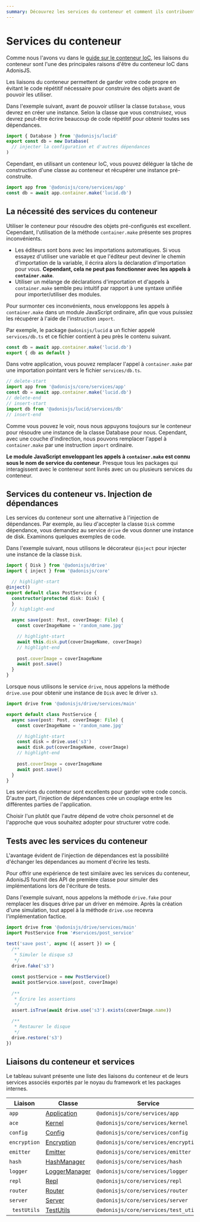 ```yaml
---
summary: Découvrez les services du conteneur et comment ils contribuent à garder votre code propre et testable.
---
```


# Services du conteneur

Comme nous l'avons vu dans le [guide sur le conteneur IoC](./dependency_injection.md#container-bindings), les liaisons du conteneur sont l'une des principales raisons d'être du conteneur IoC dans AdonisJS.

Les liaisons du conteneur permettent de garder votre code propre en évitant le code répétitif nécessaire pour construire des objets avant de pouvoir les utiliser.

Dans l'exemple suivant, avant de pouvoir utiliser la classe `Database`, vous devrez en créer une instance. Selon la classe que vous construisez, vous devrez peut-être écrire beaucoup de code répétitif pour obtenir toutes ses dépendances.

```ts
import { Database } from '@adonisjs/lucid'
export const db = new Database(
  // injecter la configuration et d'autres dépendances
)
```

Cependant, en utilisant un conteneur IoC, vous pouvez déléguer la tâche de construction d'une classe au conteneur et récupérer une instance pré-construite.

```ts
import app from '@adonisjs/core/services/app'
const db = await app.container.make('lucid.db')
```

## La nécessité des services du conteneur

Utiliser le conteneur pour résoudre des objets pré-configurés est excellent. Cependant, l'utilisation de la méthode `container.make` présente ses propres inconvénients.

- Les éditeurs sont bons avec les importations automatiques. Si vous essayez d'utiliser une variable et que l'éditeur peut deviner le chemin d'importation de la variable, il écrira alors la déclaration d'importation pour vous. **Cependant, cela ne peut pas fonctionner avec les appels à `container.make`**.
- Utiliser un mélange de déclarations d'importation et d'appels à `container.make` semble peu intuitif par rapport à une syntaxe unifiée pour importer/utiliser des modules.

Pour surmonter ces inconvénients, nous enveloppons les appels à `container.make` dans un module JavaScript ordinaire, afin que vous puissiez les récupérer à l'aide de l'instruction `import`.

Par exemple, le package `@adonisjs/lucid` a un fichier appelé `services/db.ts` et ce fichier contient à peu près le contenu suivant.

```ts
const db = await app.container.make('lucid.db')
export { db as default }
```

Dans votre application, vous pouvez remplacer l'appel à `container.make` par une importation pointant vers le fichier `services/db.ts`.

```ts
// delete-start
import app from '@adonisjs/core/services/app'
const db = await app.container.make('lucid.db')
// delete-end
// insert-start
import db from '@adonisjs/lucid/services/db'
// insert-end
```

Comme vous pouvez le voir, nous nous appuyons toujours sur le conteneur pour résoudre une instance de la classe Database pour nous. Cependant, avec une couche d'indirection, nous pouvons remplacer l'appel à `container.make` par une instruction `import` ordinaire.

**Le module JavaScript enveloppant les appels à `container.make` est connu sous le nom de service du conteneur**. Presque tous les packages qui interagissent avec le conteneur sont livrés avec un ou plusieurs services du conteneur.

## Services du conteneur vs. Injection de dépendances

Les services du conteneur sont une alternative à l'injection de dépendances. Par exemple, au lieu d'accepter la classe `Disk` comme dépendance, vous demandez au service `drive` de vous donner une instance de disk. Examinons quelques exemples de code.

Dans l'exemple suivant, nous utilisons le décorateur `@inject` pour injecter une instance de la classe `Disk`.

```ts
import { Disk } from '@adonisjs/drive'
import { inject } from '@adonisjs/core'

  // highlight-start
@inject()
export default class PostService {
  constructor(protected disk: Disk) {
  }
  // highlight-end  

  async save(post: Post, coverImage: File) {
    const coverImageName = 'random_name.jpg'

    // highlight-start
    await this.disk.put(coverImageName, coverImage)
    // highlight-end
    
    post.coverImage = coverImageName
    await post.save()
  }
}
```

Lorsque nous utilisons le service `drive`, nous appelons la méthode `drive.use` pour obtenir une instance de `Disk` avec le driver `s3`.

```ts
import drive from '@adonisjs/drive/services/main'

export default class PostService {
  async save(post: Post, coverImage: File) {
    const coverImageName = 'random_name.jpg'

    // highlight-start
    const disk = drive.use('s3')
    await disk.put(coverImageName, coverImage)
    // highlight-end
    
    post.coverImage = coverImageName
    await post.save()
  }
}
```

Les services du conteneur sont excellents pour garder votre code concis. D'autre part, l'injection de dépendances crée un couplage entre les différentes parties de l'application.

Choisir l'un plutôt que l'autre dépend de votre choix personnel et de l'approche que vous souhaitez adopter pour structurer votre code.

## Tests avec les services du conteneur

L'avantage évident de l'injection de dépendances est la possibilité d'échanger les dépendances au moment d'écrire les tests.

Pour offrir une expérience de test similaire avec les services du conteneur, AdonisJS fournit des API de première classe pour simuler des implémentations lors de l'écriture de tests.

Dans l'exemple suivant, nous appelons la méthode `drive.fake` pour remplacer les disques drive par un driver en mémoire. Après la création d'une simulation, tout appel à la méthode `drive.use` recevra l'implémentation factice.

```ts
import drive from '@adonisjs/drive/services/main'
import PostService from '#services/post_service'

test('save post', async ({ assert }) => {
  /**
   * Simuler le disque s3
   */
  drive.fake('s3')
 
  const postService = new PostService()
  await postService.save(post, coverImage)
  
  /**
   * Écrire les assertions
   */
  assert.isTrue(await drive.use('s3').exists(coverImage.name))
  
  /**
   * Restaurer le disque
   */
  drive.restore('s3')
})
```

## Liaisons du conteneur et services

Le tableau suivant présente une liste des liaisons du conteneur et de leurs services associés exportés par le noyau du framework et les packages internes.

<table>
  <thead>
    <tr>
      <th width="100px">Liaison</th>
      <th width="140px">Classe</th>
      <th>Service</th>
    </tr>
  </thead>
  <tbody>
    <tr>
      <td>
        <code>app</code>
      </td>
      <td>
        <a href="https://github.com/adonisjs/application/blob/main/src/application.ts">Application</a>
      </td>
      <td>
        <code>@adonisjs/core/services/app</code>
      </td>
    </tr>
    <tr>
      <td>
        <code>ace</code>
      </td>
      <td>
        <a href="https://github.com/adonisjs/core/blob/main/modules/ace/kernel.ts">Kernel</a>
      </td>
      <td>
        <code>@adonisjs/core/services/kernel</code>
      </td>
    </tr>
    <tr>
      <td>
        <code>config</code>
      </td>
      <td>
        <a href="https://github.com/adonisjs/config/blob/main/src/config.ts">Config</a>
      </td>
      <td>
        <code>@adonisjs/core/services/config</code>
      </td>
    </tr>
    <tr>
      <td>
        <code>encryption</code>
      </td>
      <td>
        <a href="https://github.com/adonisjs/encryption/blob/main/src/encryption.ts">Encryption</a>
      </td>
      <td>
        <code>@adonisjs/core/services/encryption</code>
      </td>
    </tr>
    <tr>
      <td>
        <code>emitter</code>
      </td>
      <td>
        <a href="https://github.com/adonisjs/events/blob/main/src/emitter.ts">Emitter</a>
      </td>
      <td>
        <code>@adonisjs/core/services/emitter</code>
      </td>
    </tr>
    <tr>
      <td>
        <code>hash</code>
      </td>
      <td>
        <a href="https://github.com/adonisjs/hash/blob/main/src/hash_manager.ts">HashManager</a>
      </td>
      <td>
        <code>@adonisjs/core/services/hash</code>
      </td>
    </tr>
    <tr>
      <td>
        <code>logger</code>
      </td>
      <td>
        <a href="https://github.com/adonisjs/logger/blob/main/src/logger_manager.ts">LoggerManager</a>
      </td>
      <td>
        <code>@adonisjs/core/services/logger</code>
      </td>
    </tr>
    <tr>
      <td>
        <code>repl</code>
      </td>
      <td>
        <a href="https://github.com/adonisjs/repl/blob/main/src/repl.ts">Repl</a>
      </td>
      <td>
        <code>@adonisjs/core/services/repl</code>
      </td>
    </tr>
    <tr>
      <td>
        <code>router</code>
      </td>
      <td>
        <a href="https://github.com/adonisjs/http-server/blob/main/src/router/main.ts">Router</a>
      </td>
      <td>
        <code>@adonisjs/core/services/router</code>
      </td>
    </tr>
    <tr>
      <td>
        <code>server</code>
      </td>
      <td>
        <a href="https://github.com/adonisjs/http-server/blob/main/src/server/main.ts">Server</a>
      </td>
      <td>
        <code>@adonisjs/core/services/server</code>
      </td>
    </tr>
    <tr>
      <td>
        <code> testUtils</code>
      </td>
      <td>
        <a href="https://github.com/adonisjs/core/blob/main/src/test_utils/main.ts">TestUtils</a>
      </td>
      <td>
        <code>@adonisjs/core/services/test_utils</code>
      </td>
    </tr>
  </tbody>
</table>
